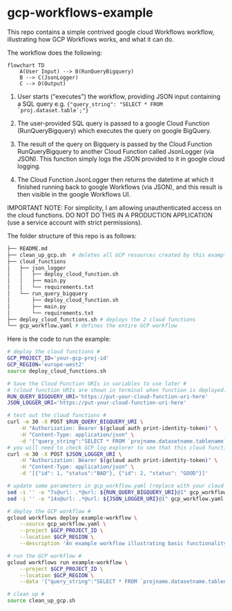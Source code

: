 # gcp-workflows-example

This repo contains a simple contrived google cloud Workflows workflow, illustrating how GCP Workflows works, and what it can do.

The workflow does the following:

```mermaid
flowchart TD
    A(User Input) --> B(RunQueryBigquery)
    B --> C(JsonLogger)
    C --> D(Output)
```

1. User starts ("executes") the workflow, providing JSON input containing a SQL query e.g. ``{"query_string": "SELECT * FROM `proj.dataset.table`;"}``

2. The user-provided SQL query is passed to a google Cloud Function (RunQueryBigquery) which executes the query on google BigQuery.

3. The result of the query on Bigquery is passed by the Cloud Function RunQueryBigquery to another Cloud Function called JsonLogger (via JSON). This function simply logs the JSON provided to it in google cloud logging.

4. The Cloud Function JsonLogger then returns the datetime at which it finished running back to google Workflows (via JSON), and this result is then visible in the google Workflows UI.

IMPORTANT NOTE: For simplicity, I am allowing unauthenticated access on the cloud functions. DO NOT DO THIS IN A PRODUCTION APPLICATION (use a service account with strict permissions).

The folder structure of this repo is as follows:

```bash
├── README.md
├── clean_up_gcp.sh  # deletes all GCP resources created by this example
├── cloud_functions
│   ├── json_logger
│   │   ├── deploy_cloud_function.sh
│   │   ├── main.py
│   │   └── requirements.txt
│   └── run_query_bigquery
│       ├── deploy_cloud_function.sh
│       ├── main.py
│       └── requirements.txt
├── deploy_cloud_functions.sh # deploys the 2 cloud functions
└── gcp_workflow.yaml # defines the entire GCP workflow
```

Here is the code to run the example:

```bash
# deploy the cloud functions #
GCP_PROJECT_ID='your-gcp-proj-id'
GCP_REGION='europe-west2'
source deploy_cloud_functions.sh

# Save the Cloud Function URIs in variables to use later #
# (cloud function URIs are shown in terminal when function is deployed) #
RUN_QUERY_BIGQUERY_URI='https://put-your-cloud-function-uri-here'
JSON_LOGGER_URI='https://put-your-cloud-function-uri-here'

# test out the cloud functions #
curl -m 30 -X POST $RUN_QUERY_BIGQUERY_URI \
    -H "Authorization: Bearer $(gcloud auth print-identity-token)" \
    -H "Content-Type: application/json" \
    -d '{"query_string":"SELECT * FROM `projname.datasetname.tablename` LIMIT 69;"}'
# you will need to check GCP log explorer to see that this cloud function worked:
curl -m 30 -X POST $JSON_LOGGER_URI \
    -H "Authorization: Bearer $(gcloud auth print-identity-token)" \
    -H "Content-Type: application/json" \
    -d '[{"id": 1, "status":"BAD"}, {"id": 2, "status": "GOOD"}]'

# update some parameters in gcp_workflow.yaml (replace with your cloud function URIs) #
sed -i '' -e "7s@url: .*@url: ${RUN_QUERY_BIGQUERY_URI}@1" gcp_workflow.yaml
sed -i '' -e "14s@url: .*@url: ${JSON_LOGGER_URI}@1" gcp_workflow.yaml

# deploy the GCP workflow #
gcloud workflows deploy example-workflow \
    --source gcp_workflow.yaml \
    --project $GCP_PROJECT_ID \
    --location $GCP_REGION \
    --description 'An example workflow illustrating basic functionality of Google Workflows'

# run the GCP workflow #
gcloud workflows run example-workflow \
    --project $GCP_PROJECT_ID \
    --location $GCP_REGION \
    --data '{"query_string":"SELECT * FROM `projname.datasetname.tablename` ORDER BY RAND() LIMIT 10;"}'

# clean up #
source clean_up_gcp.sh
```
